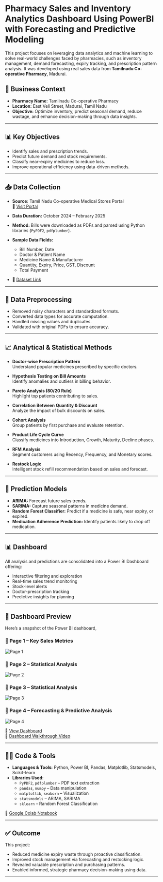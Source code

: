# Pharmacy Sales and Inventory Analytics Dashboard Using PowerBI with Forecasting and Predictive Modeling

This project focuses on leveraging data analytics and machine learning to solve real-world challenges faced by pharmacies, such as inventory management, demand forecasting, expiry tracking, and prescription pattern analysis. It was developed using real sales data from **Tamilnadu Co-operative Pharmacy**, Madurai.

## 🏪 Business Context
- **Pharmacy Name:** Tamilnadu Co-operative Pharmacy  
- **Location:** East Veli Street, Madurai, Tamil Nadu  
- **Objective:** Optimize inventory, predict seasonal demand, reduce wastage, and enhance decision-making through data insights.

---

## 📊 Key Objectives
- Identify sales and prescription trends.
- Predict future demand and stock requirements.
- Classify near-expiry medicines to reduce loss.
- Improve operational efficiency using data-driven methods.

---

## 📥 Data Collection

- **Source:** Tamil Nadu Co-operative Medical Stores Portal  
  🔗 [Visit Portal](https://tncoopws.tn.gov.in/medicaljpc/usermanager/youLogin.jsp)

- **Data Duration:** October 2024 – February 2025  
- **Method:** Bills were downloaded as PDFs and parsed using Python libraries (`PyPDF2`, `pdfplumber`).  
- **Sample Data Fields:**  
  - Bill Number, Date  
  - Doctor & Patient Name  
  - Medicine Name & Manufacturer  
  - Quantity, Expiry, Price, GST, Discount  
  - Total Payment

- 📄 [Dataset Link](https://docs.google.com/spreadsheets/d/1qMRmSIWhoCjH6jh9y78FnBhAW_8NQ6W6/edit?usp=drive_link)

---

## 🧹 Data Preprocessing
- Removed noisy characters and standardized formats.
- Converted data types for accurate computation.
- Handled missing values and duplicates.
- Validated with original PDFs to ensure accuracy.

---

## 📈 Analytical & Statistical Methods

- **Doctor-wise Prescription Pattern**  
  Understand popular medicines prescribed by specific doctors.

- **Hypothesis Testing on Bill Amounts**  
  Identify anomalies and outliers in billing behavior.

- **Pareto Analysis (80/20 Rule)**  
  Highlight top patients contributing to sales.

- **Correlation Between Quantity & Discount**  
  Analyze the impact of bulk discounts on sales.

- **Cohort Analysis**  
  Group patients by first purchase and evaluate retention.

- **Product Life Cycle Curve**  
  Classify medicines into Introduction, Growth, Maturity, Decline phases.

- **RFM Analysis**  
  Segment customers using Recency, Frequency, and Monetary scores.

- **Restock Logic**  
  Intelligent stock refill recommendation based on sales and forecast.

---

## 🤖 Prediction Models

- **ARIMA:** Forecast future sales trends.  
- **SARIMA:** Capture seasonal patterns in medicine demand.  
- **Random Forest Classifier:** Predict if a medicine is safe, near expiry, or expired.  
- **Medication Adherence Prediction:** Identify patients likely to drop off medication.

---

## 📊 Dashboard

All analysis and predictions are consolidated into a Power BI Dashboard offering:
- Interactive filtering and exploration
- Real-time sales trend monitoring
- Stock-level alerts
- Doctor-prescription tracking
- Predictive insights for planning

---

## 📸 Dashboard Preview

Here’s a snapshot of the Power BI dashboard,

### 🔹 Page 1 – Key Sales Metrics
![Page 1](images/page1.png)

### 🔹 Page 2 – Statistical Analysis
![Page 2](images/page2.png)

### 🔹 Page 3 – Statistical Analysis 
![Page 3](images/page3.png)

### 🔹 Page 4 – Forecasting & Predictive Analysis
![Page 4](images/page4.png)

🔗 [View Dashboard](https://app.powerbi.com/links/ReA0aFVzoV?ctid=562673cb-3a12-4428-9c2e-82d74fd5889a&pbi_source=linkShare)  
🎥 [Dashboard Walkthrough Video](https://drive.google.com/file/d/1TzLw6Na8McX-zzxVVAEEG715MXMozhqj/view?usp=sharing)

---

## 🧑‍💻 Code & Tools

- **Languages & Tools:** Python, Power BI, Pandas, Matplotlib, Statsmodels, Scikit-learn  
- **Libraries Used:**  
  - `PyPDF2`, `pdfplumber` – PDF text extraction  
  - `pandas`, `numpy` – Data manipulation  
  - `matplotlib`, `seaborn` – Visualization  
  - `statsmodels` – ARIMA, SARIMA  
  - `sklearn` – Random Forest Classification

🔗 [Google Colab Notebook](https://colab.research.google.com/drive/1Ae-iLvD8h7r4AR00UxYPUVCmZUiDxTYt?usp=sharing)

---

## ✅ Outcome

This project:
- Reduced medicine expiry waste through proactive classification.
- Improved stock management via forecasting and restocking logic.
- Revealed valuable prescription and purchasing patterns.
- Enabled informed, strategic pharmacy decision-making using data.

---
